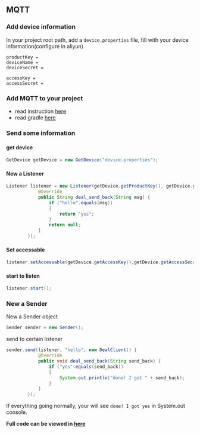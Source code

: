 ## MQTT
### Add device information
In your project root path, add a `device.properties` file, fill with your device information(configure in aliyun)

```properties
productKey =
deviceName =
deviceSecret =

accessKey =
accessSecret =
```
### Add MQTT to your project
- read instruction [here](https://github.com/WangTingZheng/MQTT/packages/233895)
- read gradle [here](https://help.github.com/articles/configuring-gradle-for-use-with-github-package-registry/)

### Send some information
#### get device

```java
GetDevice getDevice = new GetDevice("device.properties");
```
#### New a Listener

```java
Listener listener = new Listener(getDevice.getProductKey(), getDevice.getDeviceName(), getDevice.getDeviceSecret(), new DealServer() {
            @Override
            public String deal_send_back(String msg) {
                if ("hello".equals(msg))
                {
                    return "yes";
                }
                return null;
            }
        });
```
#### Set accessable

```java
listener.setAccessable(getDevice.getAccessKey(),getDevice.getAccessSecret());
```

#### start to listen

```java
listener.start();
```

### New a Sender

New a Sender object
```java
Sender sender = new Sender();
```
send to certain listener

```java
sender.send(listener, "hello", new DealClient() {
            @Override
            public void deal_send_back(String send_back) {
                if ("yes".equals(send_back))
                {
                    System.out.println("done! I got " + send_back);
                }
            }
        });
```
If everything going normally, your will see `done! I got yes` in System.out console.

**Full code can be viewed in [here](https://github.com/WangTingZheng/MQTT/blob/master/src/main/java/com/wangtingzheng/mqtt/App.java)**